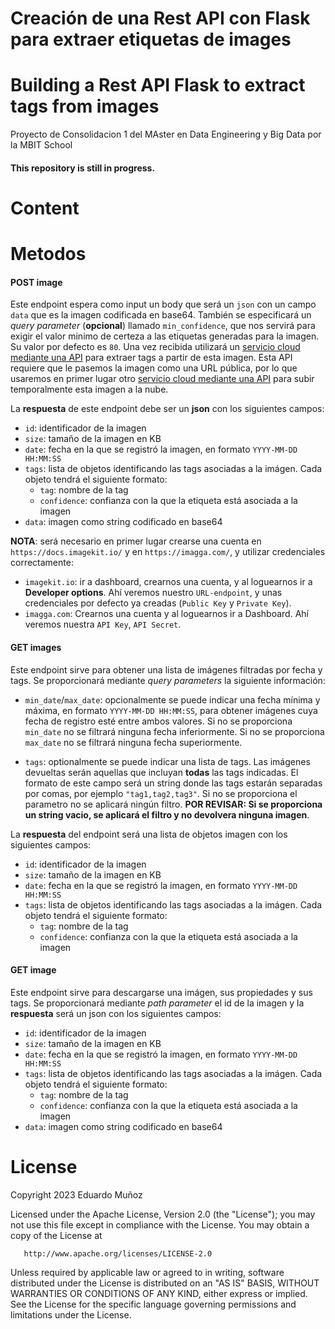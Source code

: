 # Creación de una Rest API con Flask para extraer etiquetas de images
# Building a Rest API Flask to extract tags from images

 Proyecto de Consolidacion 1 del MAster en Data Engineering y Big Data por la MBIT School

#### This repository is still in progress.

# Content

# Metodos

#### POST image

Este endpoint espera como input un body que será un `json` con un campo `data` que es la imagen codificada en base64. También se especificará un _query parameter_ (**opcional**) llamado `min_confidence`, que nos servirá para exigir el valor minimo de certeza a las etiquetas generadas para la imagen. Su valor por defecto es `80`. Una vez recibida utilizará un [servicio cloud mediante una API](https://imagga.com/) para extraer tags a partir de esta imagen. Esta API requiere que le pasemos la imagen como una URL pública, por lo que usaremos en primer lugar otro [servicio cloud mediante una API](https://docs.imagekit.io/) para subir temporalmente esta imagen a la nube.

La **respuesta** de este endpoint debe ser un **json** con los siguientes campos:

- `id`: identificador de la imagen
- `size`: tamaño de la imagen en KB
- `date`: fecha en la que se registró la imagen, en formato `YYYY-MM-DD HH:MM:SS`
- `tags`: lista de objetos identificando las tags asociadas a la imágen. Cada objeto tendrá el siguiente formato:
    - `tag`: nombre de la tag
    - `confidence`: confianza con la que la etiqueta está asociada a la imagen
- `data`: imagen como string codificado en base64

**NOTA**: será necesario en primer lugar crearse una cuenta en `https://docs.imagekit.io/` y en `https://imagga.com/`, y utilizar credenciales correctamente:

- `imagekit.io`: ir a dashboard, crearnos una cuenta, y al loguearnos ir a **Developer options**. Ahí veremos nuestro `URL-endpoint`, y unas credenciales por defecto ya creadas (`Public Key` y `Private Key`).
- `imagga.com`: Crearnos una cuenta y al loguearnos ir a Dashboard. Ahí veremos nuestra `API Key`, `API Secret`. 

#### GET images

Este endpoint sirve para obtener una lista de imágenes filtradas por fecha y tags. Se proporcionará mediante _query parameters_ la siguiente información:

- `min_date`/`max_date`: opcionalmente se puede indicar una fecha mínima y máxima, en formato `YYYY-MM-DD HH:MM:SS`, para obtener imágenes cuya fecha de registro esté entre ambos valores. Si no se proporciona `min_date` no se filtrará ninguna fecha inferiormente. Si no se proporciona `max_date` no se filtrará ninguna fecha superiormente.

- `tags`: optionalmente se puede indicar una lista de tags. Las imágenes devueltas serán aquellas que incluyan **todas** las tags indicadas. El formato de este campo será un string donde las tags estarán separadas por comas, por ejemplo `"tag1,tag2,tag3"`. Si no se proporciona el parametro no se aplicará ningún filtro. **POR REVISAR: Si se proporciona un string vacio, se aplicará el filtro y no devolvera ninguna imagen**.

La **respuesta** del endpoint será una lista de objetos imagen con los siguientes campos:

- `id`: identificador de la imagen
- `size`: tamaño de la imagen en KB
- `date`: fecha en la que se registró la imagen, en formato `YYYY-MM-DD HH:MM:SS`
- `tags`: lista de objetos identificando las tags asociadas a la imágen. Cada objeto tendrá el siguiente formato:
    - `tag`: nombre de la tag
    - `confidence`: confianza con la que la etiqueta está asociada a la imagen

#### GET image

Este endpoint sirve para descargarse una imágen, sus propiedades y sus tags. Se proporcionará mediante _path parameter_ el id de la imagen y la **respuesta** será un json con los siguientes campos:

- `id`: identificador de la imagen
- `size`: tamaño de la imagen en KB
- `date`: fecha en la que se registró la imagen, en formato `YYYY-MM-DD HH:MM:SS`
- `tags`: lista de objetos identificando las tags asociadas a la imágen. Cada objeto tendrá el siguiente formato:
    - `tag`: nombre de la tag
    - `confidence`: confianza con la que la etiqueta está asociada a la imagen
- `data`: imagen como string codificado en base64

# License

Copyright 2023 Eduardo Muñoz

   Licensed under the Apache License, Version 2.0 (the "License");
   you may not use this file except in compliance with the License.
   You may obtain a copy of the License at

       http://www.apache.org/licenses/LICENSE-2.0

   Unless required by applicable law or agreed to in writing, software
   distributed under the License is distributed on an "AS IS" BASIS,
   WITHOUT WARRANTIES OR CONDITIONS OF ANY KIND, either express or implied.
   See the License for the specific language governing permissions and
   limitations under the License.
